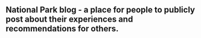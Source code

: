 ## National Park blog - a place for people to publicly post about their experiences and recommendations for others.
